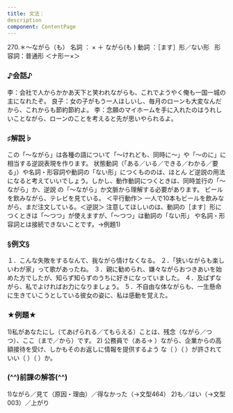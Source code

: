 ```yaml
---
title: 文法：
description
component: ContentPage
---
```



270.＊～ながら（も）
名詞 ： × ＋ ながら(も )
動詞 ：［ます］形／ない形  
形容詞：普通形 ＜ナ形ー×＞  
### ♪会話♪
李：会社で人からかかあ天下と笑われながらも、これでようやく俺も一国一城の主になれたぞ。 良子：女の子がもう一人ほしいし、毎月のローンも大変なんだから、これからも節約節約よ。
李：念願のマイホームを手に入れたのはうれしいことながら、ローンのことを考えると先が思いやられるよ。
### ♯解説♭
この「～ながら」は各種の語について「～けれども、同時に～」や「～のに」に相当する逆説表現を作ります。 状態動詞（「ある／いる／できる／わかる／要る」）や名詞・形容詞や動詞の「ない形」につくもののは、ほとん ど逆説の用法になると考えていいでしょう。しかし、動作動詞につくときは、同時並行の「～ながら」か、逆説 の「～ながら」か文脈から理解する必要があります。
ビールを飲みながら、テレビを見ている。 ＜平行動作＞ 一人で10本もビールを飲みながら、まだ注文している。＜逆説＞
注意してほしいのは、動詞の［ます］形につくときは「～つつ」が使えますが、「～つつ」は動詞の「ない形」 や名詞・形容詞とは接続できないことです。→例題1)
### §例文§
１．こんな失敗をするなんて、我ながら情けなくなる。
２．「狭いながらも楽しいわが家」って歌があったね。
３．親に勧められ、嫌々ながらおつきあいを始めた方でしたが、知らず知らずのうちに好きになっていました。
４．及ばずながら、私でよければお力になりましょう。
５．不自由な体ながらも、一生懸命に生きていこうとしている彼女の姿に、私は感動を覚えた。
### ★例題★
1)私があなたにし（てあげられる／てもらえる）ことは、残念（ながら／つつ）、ここ（まで／から）です。
2) 公務員で（ある→ ）ながら、企業からの高額接待を受け、しかもそのお返しに情報を提供するよう な（ ）（ ）が許されていい（ ）（ ）か。
### (^^)前課の解答(^^)
1)ながら／見て（原因・理由）／得なかった（→文型464）
2)も／はい（→文型003）／上がり
